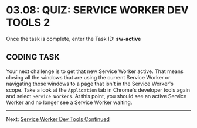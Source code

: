 # 03.08: QUIZ: SERVICE WORKER DEV TOOLS 2
Once the task is complete, enter the Task ID: **sw-active**

## CODING TASK
Your next challenge is to get that new Service Worker active. That means closing all the windows that are using the current Service Worker or navigating those windows to a page that isn't in the Service Worker's scope. Take a look at the `Application` tab in Chrome's developer tools again and select `Service Workers`. At this point, you should see an active Service Worker and no longer see a Service Worker waiting.

- - -

Next: [Service Worker Dev Tools Continued](./09-dev-tools-continued.md)